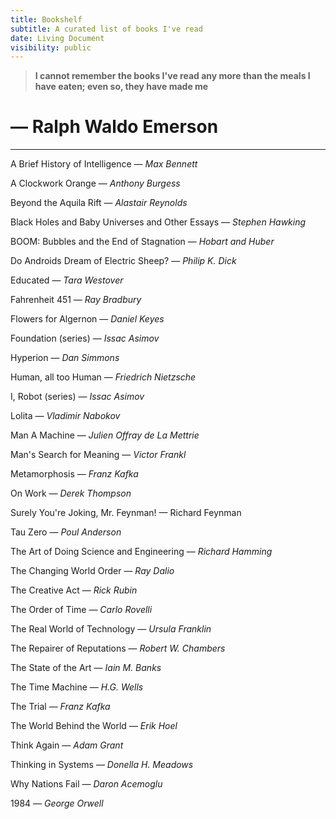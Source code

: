 ```yaml
---
title: Bookshelf
subtitle: A curated list of books I've read
date: Living Document
visibility: public
---
```


>**I cannot remember the books I've read any more than the meals I have eaten; even so, they have made me**
# — Ralph Waldo Emerson

---

A Brief History of Intelligence — *Max Bennett*

A Clockwork Orange — *Anthony Burgess*  

Beyond the Aquila Rift — *Alastair Reynolds*  

Black Holes and Baby Universes and Other Essays — *Stephen Hawking*  

BOOM: Bubbles and the End of Stagnation — *Hobart and Huber*  

Do Androids Dream of Electric Sheep? — *Philip K. Dick*  

Educated — *Tara Westover*  

Fahrenheit 451 — *Ray Bradbury*  

Flowers for Algernon — *Daniel Keyes*  

Foundation (series) — *Issac Asimov*  

Hyperion — *Dan Simmons*  

Human, all too Human — *Friedrich Nietzsche*  

I, Robot (series) — *Issac Asimov*  

Lolita — *Vladimir Nabokov*  

Man A Machine — *Julien Offray de La Mettrie*  

Man's Search for Meaning — *Victor Frankl*  

Metamorphosis — *Franz Kafka*  

On Work — *Derek Thompson*  

Surely You're Joking, Mr. Feynman! — Richard Feynman 

Tau Zero — *Poul Anderson*  

The Art of Doing Science and Engineering — *Richard Hamming*  

The Changing World Order — *Ray Dalio*  

The Creative Act — *Rick Rubin*  

The Order of Time — *Carlo Rovelli*  

The Real World of Technology — *Ursula Franklin*  

The Repairer of Reputations — *Robert W. Chambers*  

The State of the Art — *Iain M. Banks*  

The Time Machine — *H.G. Wells*  

The Trial — *Franz Kafka*

The World Behind the World — *Erik Hoel*

Think Again — *Adam Grant*

Thinking in Systems — *Donella H. Meadows*

Why Nations Fail — *Daron Acemoglu*

1984 — *George Orwell*
